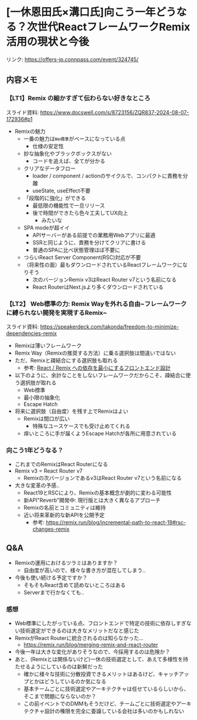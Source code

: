 # [一休恩田氏×溝口氏]向こう一年どうなる？次世代ReactフレームワークRemix活用の現状と今後

リンク: https://offers-jp.connpass.com/event/324745/

## 内容メモ

### 【LT1】Remix の細かすぎて伝わらない好きなところ

スライド資料: https://www.docswell.com/s/8723156/ZQR837-2024-08-07-172936#p1

- Remixの魅力
  - 一番の魅力は`We標準`がベースになっている点
    - 仕様の安定性
  - 妙な抽象化やブラックボックスがない
    - コードを追えば、全てが分かる
  - クリアなデータフロー
    - loader / component / actionのサイクルで、コンパクトに責務を分離
    - useState, useEffect不要
  - 「段階的に強化」ができる
    - 最低限の機能性で一旦リリース
    - 後で時間ができたら色々工夫してUX向上
      - みたいな
  - SPA modeが超イイ
    - APIサーバーがある前提での業務用Webアプリに最適
    - SSRと同じように、責務を分けてクリアに書ける
    - 普通のSPAに比べ状態管理ほぼ不要に
  - つらいReact Server Component(RSC)対応が不要
  - （将来性の面）最もダウンロードされているReactフレームワークになりそう
    - 次のバージョンRemix v3はReact Router v7という名前になる
    - React RouterはNext.jsより多くダウンロードされている

### 【LT2】 Web標準の力: Remix Wayを外れる自由~フレームワークに縛られない開発を実現するRemix~

スライド資料: https://speakerdeck.com/takonda/freedom-to-minimize-dependencies-remix

- Remixは薄いフレームワーク
- Remix Way（Remixの推奨する方法）に乗る選択肢は間違いではない
- ただ、Remixと疎結合にする選択肢も取れる
  - 参考: [React / Remix への依存を最小にするフロントエンド設計](https://user-first.ikyu.co.jp/entry/2024/08/05/142626)
- 以下のように、余計なことをしないフレームワークだからこそ、疎結合に使う選択肢が取れる
  - Web標準
  - 最小限の抽象化
  - Escape Hatch
- 将来に選択肢（自由度）を残す上でRemixはよい
  - Remixは間口が広い
    - 特殊なユースケースでも受け止めてくれる
  - 痒いところに手が届くようEscape Hatchが各所に用意されている

### 向こう1年どうなる？

- これまでのRemixはReact Routerになる
- Remix v3 = React Router v7
  - Remixの次バージョンであるv3はReact Router v7という名前になる
- 大きな変革の予感..
  - React19とRSCにより、Remixの基本概念が劇的に変わる可能性
  - 新API"Reverb"開発中: 現行版とは大きく異なるアプローチ
  - Remixの名前とコミュニティは維持
  - 近い将来革新的な新APIを公開予定
    - 参考: https://remix.run/blog/incremental-path-to-react-19#rsc-changes-remix

## Q&A

- Remixの運用におけるツラミはありますか？
  - 自由度が高いので、様々な書き方が混在してしまう..
- 今後も使い続ける予定ですか？
  - そもそもReact含めて読めないところはある
  - Serverまで行かなくても..

### 感想

- Web標準にしたがっている点、フロントエンドで特定の技術に依存しすぎない技術選定ができるのは大きなメリットだなと感じた
- RemixがReact Routerに統合されるのは知らなかった...
  - https://remix.run/blog/merging-remix-and-react-router
- 今後一年は大きな変化がありそうなので、今採用するのは危険か？
- あと、(Remixとは関係ないけど)一休の技術選定として、あえて多様性を持たせるようにしているのは新鮮だった
  - 確かに様々な技術に分散投資できるメリットはあるけど、キャッチアップとかはどうしているのか気になる
  - 基本チームごとに技術選定やアーキテクチャは任せているらしいから、そこまで問題にならないのか？
  - この前イベントでのDMMもそうだけど、チームごとに技術選定やアーキテクチャ設計の権限を完全に委譲している会社は多いのかもしれない
